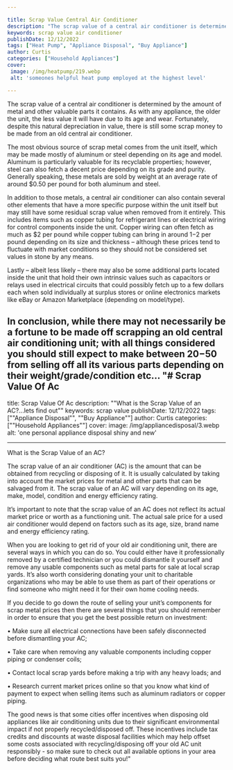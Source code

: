 ```yaml
---

title: Scrap Value Central Air Conditioner
description: "The scrap value of a central air conditioner is determined by the amount of metal and other valuable parts it contains. As with an...you wont regret reading on"
keywords: scrap value air conditioner
publishDate: 12/12/2022
tags: ["Heat Pump", "Appliance Disposal", "Buy Appliance"]
author: Curtis
categories: ["Household Appliances"]
cover: 
 image: /img/heatpump/219.webp
 alt: 'someones helpful heat pump employed at the highest level'

---
```


The scrap value of a central air conditioner is determined by the amount of metal and other valuable parts it contains. As with any appliance, the older the unit, the less value it will have due to its age and wear. Fortunately, despite this natural depreciation in value, there is still some scrap money to be made from an old central air conditioner. 

The most obvious source of scrap metal comes from the unit itself, which may be made mostly of aluminum or steel depending on its age and model. Aluminum is particularly valuable for its recyclable properties; however, steel can also fetch a decent price depending on its grade and purity. Generally speaking, these metals are sold by weight at an average rate of around $0.50 per pound for both aluminum and steel. 

In addition to those metals, a central air conditioner can also contain several other elements that have a more specific purpose within the unit itself but may still have some residual scrap value when removed from it entirely. This includes items such as copper tubing for refrigerant lines or electrical wiring for control components inside the unit. Copper wiring can often fetch as much as $2 per pound while copper tubing can bring in around $1-$2 per pound depending on its size and thickness – although these prices tend to fluctuate with market conditions so they should not be considered set values in stone by any means. 

Lastly – albeit less likely – there may also be some additional parts located inside the unit that hold their own intrinsic values such as capacitors or relays used in electrical circuits that could possibly fetch up to a few dollars each when sold individually at surplus stores or online electronics markets like eBay or Amazon Marketplace (depending on model/type). 

In conclusion, while there may not necessarily be a fortune to be made off scrapping an old central air conditioning unit; with all things considered you should still expect to make between $20-$50 from selling off all its various parts depending on their weight/grade/condition etc…
"# Scrap Value Of Ac
---

title: Scrap Value Of Ac
description: ""What is the Scrap Value of an AC?...lets find out""
keywords: scrap value
publishDate: 12/12/2022
tags: [""Appliance Disposal"", ""Buy Appliance""]
author: Curtis
categories: [""Household Appliances""]
cover: 
 image: /img/appliancedisposal/3.webp
 alt: 'one personal appliance disposal shiny and new'

---

What is the Scrap Value of an AC? 

The scrap value of an air conditioner (AC) is the amount that can be obtained from recycling or disposing of it. It is usually calculated by taking into account the market prices for metal and other parts that can be salvaged from it. The scrap value of an AC will vary depending on its age, make, model, condition and energy efficiency rating. 

It’s important to note that the scrap value of an AC does not reflect its actual market price or worth as a functioning unit. The actual sale price for a used air conditioner would depend on factors such as its age, size, brand name and energy efficiency rating. 

When you are looking to get rid of your old air conditioning unit, there are several ways in which you can do so. You could either have it professionally removed by a certified technician or you could dismantle it yourself and remove any usable components such as metal parts for sale at local scrap yards. It’s also worth considering donating your unit to charitable organizations who may be able to use them as part of their operations or find someone who might need it for their own home cooling needs. 

If you decide to go down the route of selling your unit’s components for scrap metal prices then there are several things that you should remember in order to ensure that you get the best possible return on investment: 

 • Make sure all electrical connections have been safely disconnected before dismantling your AC; 

 • Take care when removing any valuable components including copper piping or condenser coils;

 • Contact local scrap yards before making a trip with any heavy loads; and

 • Research current market prices online so that you know what kind of payment to expect when selling items such as aluminum radiators or copper piping. 							 

The good news is that some cities offer incentives when disposing old appliances like air conditioning units due to their significant environmental impact if not properly recycled/disposed off. These incentives include tax credits and discounts at waste disposal facilities which may help offset some costs associated with recycling/disposing off your old AC unit responsibly - so make sure to check out all available options in your area before deciding what route best suits you!"
